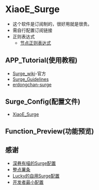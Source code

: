 # XiaoE_Surge
- 这个软件是订阅制的，很好用就是很贵。
- 需自行配置订阅链接
- 正则表达式
  - [节点正则表达式](https://github.com/LaolunsiG/XiaoE_PCR/blob/main/Config_File/%E8%8A%82%E7%82%B9%E7%9A%84%E6%AD%A3%E5%88%99%E8%A1%A8%E8%BE%BE%E5%BC%8F.md)

## APP_Tutorial(使用教程)
- [Surge_wiki](https://wiki.surge.community/)-官方
- [Surge_Guidelines](https://surge.mitsea.com/)
- [erdongchan-surge](https://erdongchan.cn/surgeconf.html)

## Surge_Config(配置文件)
- [XiaoE_Surge](https://raw.githubusercontent.com/LaolunsiG/XiaoE_PCR/main/Config_File/Surge/XiaoE_Surge.conf)

## Function_Preview(功能预览)

## 感谢
- [深巷有喵的Surge配置](https://raw.githubusercontent.com/Rabbit-Spec/Surge/Master/Conf/Spec/Surge.conf)
- [整点薯条](https://raw.githubusercontent.com/getsomecat/GetSomeCats/Surge/FishChips.conf)
- [Lucky的自用Surge配置](https://raw.githubusercontent.com/As-Lucky/Lucky/main/Lucky-Surge.conf)
- [开发者最小配置](https://gist.githubusercontent.com/Zeaphyou/864aebea248ca1bb8000e0e5623b65f3/raw/c36413c715f43f22772d3c2353358e1ff936b2e6/Surge.conf)

